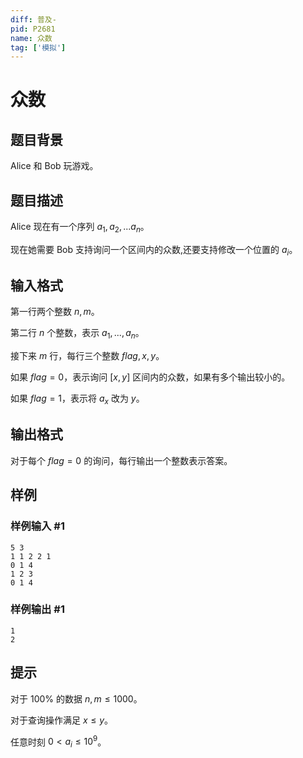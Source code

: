 ```yaml
---
diff: 普及-
pid: P2681
name: 众数
tag: ['模拟']
---
```

# 众数
## 题目背景

Alice 和 Bob 玩游戏。


## 题目描述

Alice 现在有一个序列 $a_1,a_2,...a_n$。

现在她需要 Bob 支持询问一个区间内的众数,还要支持修改一个位置的 $a_i$。
## 输入格式

第一行两个整数 $n,m$。

第二行 $n$ 个整数，表示 $a_1,...,a_n$。

接下来 $m$ 行，每行三个整数 $flag,x,y$。

如果 $flag=0$，表示询问 $\big[x,y\big]$ 区间内的众数，如果有多个输出较小的。

如果 $flag=1$，表示将 $a_x$ 改为 $y$。
## 输出格式

对于每个 $flag=0$ 的询问，每行输出一个整数表示答案。
## 样例

### 样例输入 #1
```
5 3
1 1 2 2 1
0 1 4
1 2 3
0 1 4
```
### 样例输出 #1
```
1
2
```
## 提示

对于 $100\%$ 的数据 $n,m \le 1000$。

对于查询操作满足 $x\le y$。

任意时刻 $0<a_i\le 10^9$。
